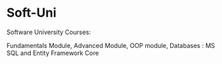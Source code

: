 # Soft-Uni
Software University Courses:

Fundamentals Module, Advanced Module, OOP module, Databases : MS SQL and Entity Framework Core
